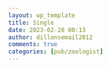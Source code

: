 ```yaml
---
layout: wp_template
title: Single
date: 2023-02-28 00:13
author: dillonsemail2012
comments: true
categories: [pub/zoologist]
---
```

<!-- wp:template-part {"slug":"header","theme":"pub/zoologist","tagName":"header"} /-->

<!-- wp:group {"tagName":"main"} -->
<main class="wp-block-group"><!-- wp:group {"layout":{"inherit":true,"type":"constrained"}} -->
<div class="wp-block-group"><!-- wp:post-title {"textAlign":"left","level":1,"style":{"spacing":{"margin":{"bottom":"calc(2 * var(\u002d\u002dwp\u002d\u002dstyle\u002d\u002dblock-gap))"}}}} /--></div>
<!-- /wp:group -->

<!-- wp:post-content {"lock":{"move":false,"remove":true},"layout":{"inherit":true}} /-->

<!-- wp:template-part {"slug":"post-meta-icons","theme":"pub/zoologist"} /-->

<!-- wp:spacer {"height":"150px"} -->
<div style="height:150px" aria-hidden="true" class="wp-block-spacer"></div>
<!-- /wp:spacer -->

<!-- wp:group {"style":{"spacing":{"padding":{"top":"30px","right":"20px","bottom":"0px","left":"20px"}}},"layout":{"inherit":true,"type":"constrained"}} -->
<div class="wp-block-group" style="padding-top:30px;padding-right:20px;padding-bottom:0px;padding-left:20px"><!-- wp:columns {"align":"wide","className":"next-prev-links"} -->
<div class="wp-block-columns alignwide next-prev-links"><!-- wp:column -->
<div class="wp-block-column"><!-- wp:post-navigation-link {"type":"previous","label":"←","showTitle":true} /--></div>
<!-- /wp:column -->

<!-- wp:column -->
<div class="wp-block-column"><!-- wp:post-navigation-link {"textAlign":"right","label":"→","showTitle":true} /--></div>
<!-- /wp:column --></div>
<!-- /wp:columns -->

<!-- wp:spacer {"height":"150px"} -->
<div style="height:150px" aria-hidden="true" class="wp-block-spacer"></div>
<!-- /wp:spacer -->

<!-- wp:comments {"className":"wp-block-comments-query-loop "} -->
<div class="wp-block-comments wp-block-comments-query-loop"><!-- wp:comments-title {"level":3} /-->

<!-- wp:comment-template -->
<!-- wp:columns -->
<div class="wp-block-columns"><!-- wp:column {"width":"40px"} -->
<div class="wp-block-column" style="flex-basis:40px"></div>
<!-- /wp:column -->

<!-- wp:column -->
<div class="wp-block-column"><!-- wp:group {"style":{"spacing":{"blockGap":"10px"}},"layout":{"type":"flex","flexWrap":"nowrap"}} -->
<div class="wp-block-group"><!-- wp:avatar {"size":40,"style":{"border":{"radius":"20px"},"spacing":{"margin":{"top":"10px"}}}} /-->

<!-- wp:group -->
<div class="wp-block-group"><!-- wp:comment-author-name /-->

<!-- wp:group {"style":{"spacing":{"margin":{"top":"0px","bottom":"0px"},"blockGap":"0.5em"}},"layout":{"type":"flex"}} -->
<div class="wp-block-group" style="margin-top:0px;margin-bottom:0px"><!-- wp:comment-date {"format":"F j, Y \\a\\t g:i a"} /-->

<!-- wp:comment-edit-link /--></div>
<!-- /wp:group --></div>
<!-- /wp:group --></div>
<!-- /wp:group -->

<!-- wp:comment-content /-->

<!-- wp:comment-reply-link /--></div>
<!-- /wp:column --></div>
<!-- /wp:columns -->
<!-- /wp:comment-template -->

<!-- wp:comments-pagination -->
<!-- wp:comments-pagination-previous /-->

<!-- wp:comments-pagination-numbers /-->

<!-- wp:comments-pagination-next /-->
<!-- /wp:comments-pagination -->

<!-- wp:post-comments-form /--></div>
<!-- /wp:comments --></div>
<!-- /wp:group --></main>
<!-- /wp:group -->

<!-- wp:template-part {"slug":"footer","theme":"pub/zoologist","className":"site-footer-container"} /-->
